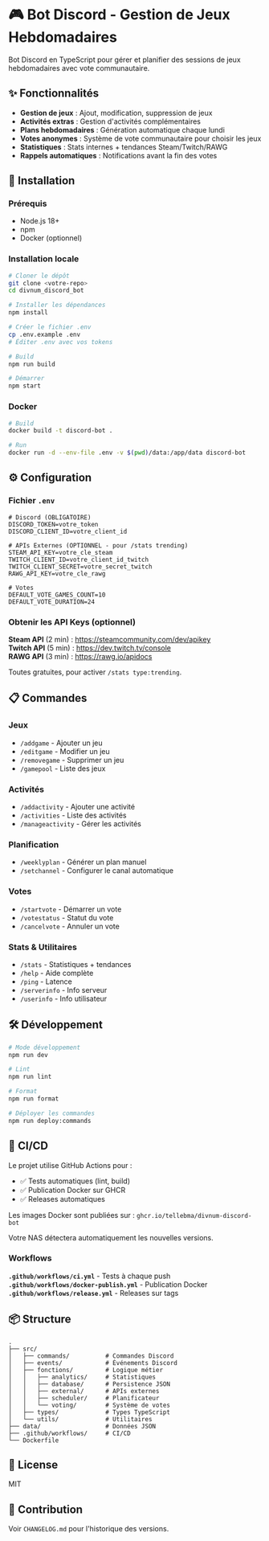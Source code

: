 # 🎮 Bot Discord - Gestion de Jeux Hebdomadaires

Bot Discord en TypeScript pour gérer et planifier des sessions de jeux hebdomadaires avec vote communautaire.

## ✨ Fonctionnalités

- **Gestion de jeux** : Ajout, modification, suppression de jeux
- **Activités extras** : Gestion d'activités complémentaires
- **Plans hebdomadaires** : Génération automatique chaque lundi
- **Votes anonymes** : Système de vote communautaire pour choisir les jeux
- **Statistiques** : Stats internes + tendances Steam/Twitch/RAWG
- **Rappels automatiques** : Notifications avant la fin des votes

## 🚀 Installation

### Prérequis
- Node.js 18+
- npm
- Docker (optionnel)

### Installation locale

```bash
# Cloner le dépôt
git clone <votre-repo>
cd divnum_discord_bot

# Installer les dépendances
npm install

# Créer le fichier .env
cp .env.example .env
# Éditer .env avec vos tokens

# Build
npm run build

# Démarrer
npm start
```

### Docker

```bash
# Build
docker build -t discord-bot .

# Run
docker run -d --env-file .env -v $(pwd)/data:/app/data discord-bot
```

## ⚙️ Configuration

### Fichier `.env`

```env
# Discord (OBLIGATOIRE)
DISCORD_TOKEN=votre_token
DISCORD_CLIENT_ID=votre_client_id

# APIs Externes (OPTIONNEL - pour /stats trending)
STEAM_API_KEY=votre_cle_steam
TWITCH_CLIENT_ID=votre_client_id_twitch
TWITCH_CLIENT_SECRET=votre_secret_twitch
RAWG_API_KEY=votre_cle_rawg

# Votes
DEFAULT_VOTE_GAMES_COUNT=10
DEFAULT_VOTE_DURATION=24
```

### Obtenir les API Keys (optionnel)

**Steam API** (2 min) : https://steamcommunity.com/dev/apikey  
**Twitch API** (5 min) : https://dev.twitch.tv/console  
**RAWG API** (3 min) : https://rawg.io/apidocs

Toutes gratuites, pour activer `/stats type:trending`.

## 📋 Commandes

### Jeux
- `/addgame` - Ajouter un jeu
- `/editgame` - Modifier un jeu
- `/removegame` - Supprimer un jeu
- `/gamepool` - Liste des jeux

### Activités
- `/addactivity` - Ajouter une activité
- `/activities` - Liste des activités
- `/manageactivity` - Gérer les activités

### Planification
- `/weeklyplan` - Générer un plan manuel
- `/setchannel` - Configurer le canal automatique

### Votes
- `/startvote` - Démarrer un vote
- `/votestatus` - Statut du vote
- `/cancelvote` - Annuler un vote

### Stats & Utilitaires
- `/stats` - Statistiques + tendances
- `/help` - Aide complète
- `/ping` - Latence
- `/serverinfo` - Info serveur
- `/userinfo` - Info utilisateur

## 🛠️ Développement

```bash
# Mode développement
npm run dev

# Lint
npm run lint

# Format
npm run format

# Déployer les commandes
npm run deploy:commands
```

## 🐳 CI/CD

Le projet utilise GitHub Actions pour :
- ✅ Tests automatiques (lint, build)
- ✅ Publication Docker sur GHCR
- ✅ Releases automatiques

Les images Docker sont publiées sur : `ghcr.io/tellebma/divnum-discord-bot`

Votre NAS détectera automatiquement les nouvelles versions.

### Workflows

**`.github/workflows/ci.yml`** - Tests à chaque push  
**`.github/workflows/docker-publish.yml`** - Publication Docker  
**`.github/workflows/release.yml`** - Releases sur tags

## 📦 Structure

```
.
├── src/
│   ├── commands/          # Commandes Discord
│   ├── events/            # Événements Discord
│   ├── fonctions/         # Logique métier
│   │   ├── analytics/     # Statistiques
│   │   ├── database/      # Persistence JSON
│   │   ├── external/      # APIs externes
│   │   ├── scheduler/     # Planificateur
│   │   └── voting/        # Système de votes
│   ├── types/             # Types TypeScript
│   └── utils/             # Utilitaires
├── data/                  # Données JSON
├── .github/workflows/     # CI/CD
└── Dockerfile
```

## 📄 License

MIT

## 🤝 Contribution

Voir `CHANGELOG.md` pour l'historique des versions.







